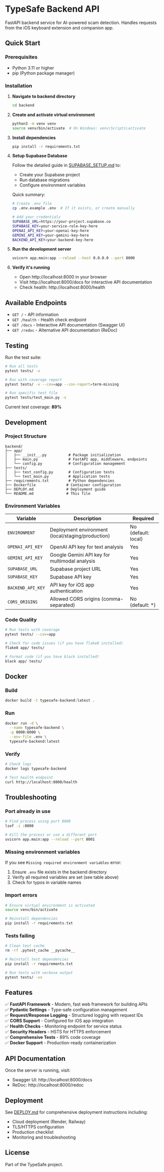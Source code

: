 # TypeSafe Backend API

FastAPI backend service for AI-powered scam detection. Handles requests from the iOS keyboard extension and companion app.

## Quick Start

### Prerequisites

- Python 3.11 or higher
- pip (Python package manager)

### Installation

1. **Navigate to backend directory**
   ```bash
   cd backend
   ```

2. **Create and activate virtual environment**
   ```bash
   python3 -m venv venv
   source venv/bin/activate  # On Windows: venv\Scripts\activate
   ```

3. **Install dependencies**
   ```bash
   pip install -r requirements.txt
   ```

4. **Setup Supabase Database**
   
   Follow the detailed guide in [SUPABASE_SETUP.md](./SUPABASE_SETUP.md) to:
   - Create your Supabase project
   - Run database migrations
   - Configure environment variables
   
   Quick summary:
   ```bash
   # Create .env file
   cp .env.example .env  # If it exists, or create manually
   
   # Add your credentials
   SUPABASE_URL=https://your-project.supabase.co
   SUPABASE_KEY=your-service-role-key-here
   OPENAI_API_KEY=your-openai-key-here
   GEMINI_API_KEY=your-gemini-key-here
   BACKEND_API_KEY=your-backend-key-here
   ```

5. **Run the development server**
   ```bash
   uvicorn app.main:app --reload --host 0.0.0.0 --port 8000
   ```

6. **Verify it's running**
   - Open http://localhost:8000 in your browser
   - Visit http://localhost:8000/docs for interactive API documentation
   - Check health: http://localhost:8000/health

## Available Endpoints

- `GET /` - API information
- `GET /health` - Health check endpoint
- `GET /docs` - Interactive API documentation (Swagger UI)
- `GET /redoc` - Alternative API documentation (ReDoc)

## Testing

Run the test suite:

```bash
# Run all tests
pytest tests/ -v

# Run with coverage report
pytest tests/ -v --cov=app --cov-report=term-missing

# Run specific test file
pytest tests/test_main.py -v
```

Current test coverage: **89%**

## Development

### Project Structure

```
backend/
├── app/
│   ├── __init__.py          # Package initialization
│   ├── main.py              # FastAPI app, middleware, endpoints
│   └── config.py            # Configuration management
├── tests/
│   ├── test_config.py       # Configuration tests
│   └── test_main.py         # Application tests
├── requirements.txt         # Python dependencies
├── Dockerfile              # Container configuration
├── DEPLOY.md               # Deployment guide
└── README.md               # This file
```

### Environment Variables

| Variable | Description | Required |
|----------|-------------|----------|
| `ENVIRONMENT` | Deployment environment (local/staging/production) | No (default: local) |
| `OPENAI_API_KEY` | OpenAI API key for text analysis | Yes |
| `GEMINI_API_KEY` | Google Gemini API key for multimodal analysis | Yes |
| `SUPABASE_URL` | Supabase project URL | Yes |
| `SUPABASE_KEY` | Supabase API key | Yes |
| `BACKEND_API_KEY` | API key for iOS app authentication | Yes |
| `CORS_ORIGINS` | Allowed CORS origins (comma-separated) | No (default: *) |

### Code Quality

```bash
# Run tests with coverage
pytest tests/ --cov=app

# Check for code issues (if you have flake8 installed)
flake8 app/ tests/

# Format code (if you have black installed)
black app/ tests/
```

## Docker

### Build

```bash
docker build -t typesafe-backend:latest .
```

### Run

```bash
docker run -d \
  --name typesafe-backend \
  -p 8000:8000 \
  --env-file .env \
  typesafe-backend:latest
```

### Verify

```bash
# Check logs
docker logs typesafe-backend

# Test health endpoint
curl http://localhost:8000/health
```

## Troubleshooting

### Port already in use

```bash
# Find process using port 8000
lsof -i :8000

# Kill the process or use a different port
uvicorn app.main:app --reload --port 8001
```

### Missing environment variables

If you see `Missing required environment variables` error:
1. Ensure `.env` file exists in the backend directory
2. Verify all required variables are set (see table above)
3. Check for typos in variable names

### Import errors

```bash
# Ensure virtual environment is activated
source venv/bin/activate

# Reinstall dependencies
pip install -r requirements.txt
```

### Tests failing

```bash
# Clean test cache
rm -rf .pytest_cache __pycache__

# Reinstall test dependencies
pip install -r requirements.txt

# Run tests with verbose output
pytest tests/ -vv
```

## Features

✅ **FastAPI Framework** - Modern, fast web framework for building APIs  
✅ **Pydantic Settings** - Type-safe configuration management  
✅ **Request/Response Logging** - Structured logging with request IDs  
✅ **CORS Support** - Configured for iOS app integration  
✅ **Health Checks** - Monitoring endpoint for service status  
✅ **Security Headers** - HSTS for HTTPS enforcement  
✅ **Comprehensive Tests** - 89% code coverage  
✅ **Docker Support** - Production-ready containerization  

## API Documentation

Once the server is running, visit:
- Swagger UI: http://localhost:8000/docs
- ReDoc: http://localhost:8000/redoc

## Deployment

See [DEPLOY.md](DEPLOY.md) for comprehensive deployment instructions including:
- Cloud deployment (Render, Railway)
- TLS/HTTPS configuration
- Production checklist
- Monitoring and troubleshooting

## License

Part of the TypeSafe project.

